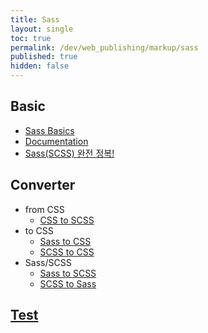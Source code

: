 ```yaml
---
title: Sass
layout: single
toc: true
permalink: /dev/web_publishing/markup/sass
published: true
hidden: false
---
```

<head>
  <base target="_blank">
</head>



## Basic

- [Sass Basics](https://sass-lang.com/guide)
- [Documentation](https://sass-lang.com/documentation/)
- [Sass(SCSS) 완전 정복!](https://heropy.blog/2018/01/31/sass/)



## Converter

- from CSS
  - [CSS to SCSS](https://codebeautify.org/css-to-scss-converter)
- to CSS
  - [Sass to CSS](https://codebeautify.org/sass-to-css-converter)
  - [SCSS to CSS](https://codebeautify.org/scss-to-css-converter)
- Sass/SCSS
  - [Sass to SCSS](https://codebeautify.org/sass-to-scss-converter)
  - [SCSS to Sass](https://codebeautify.org/scss-to-sass-converter)



## [Test](/dev/web_publishing/markup/sass/test)
